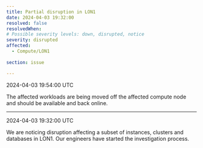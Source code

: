 ```yaml
---
title: Partial disruption in LON1
date: 2024-04-03 19:32:00
resolved: false
resolvedWhen:
# Possible severity levels: down, disrupted, notice
severity: disrupted 
affected:
  - Compute/LON1
    
section: issue

---
```


2024-04-03 19:54:00 UTC

The affected workloads are being moved off the affected compute node and should be available and back online.

---

2024-04-03 19:32:00 UTC

We are noticing disruption affecting a subset of instances, clusters and databases in LON1. Our engineers have started the investigation process.

